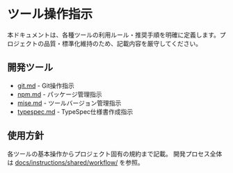 # ツール操作指示

本ドキュメントは、各種ツールの利用ルール・推奨手順を明確に定義します。プロジェクトの品質・標準化維持のため、記載内容を厳守してください。

## 開発ツール

- [git.md](docs/instructions/shared/tools/git.md) - Git操作指示
- [npm.md](docs/instructions/shared/tools/npm.md) - パッケージ管理指示
- [mise.md](docs/instructions/shared/tools/mise.md) - ツールバージョン管理指示
- [typespec.md](docs/instructions/shared/tools/typespec.md) - TypeSpec仕様書作成指示

## 使用方針

各ツールの基本操作からプロジェクト固有の規約まで記載。
開発プロセス全体は [docs/instructions/shared/workflow/](docs/instructions/shared/workflow/) を参照。
